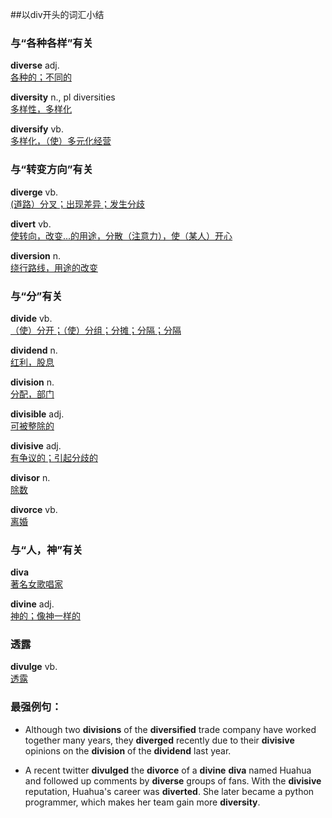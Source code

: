 ##以div开头的词汇小结  

### 与“各种各样”有关
**diverse** adj.  
[各种的；不同的](http://dictionary.cambridge.org/zhs/%E8%AF%8D%E5%85%B8/%E8%8B%B1%E8%AF%AD-%E6%B1%89%E8%AF%AD-%E7%B9%81%E4%BD%93/divulge)

**diversity** n., pl diversities  
[多样性，多样化](http://dictionary.cambridge.org/zhs/%E8%AF%8D%E5%85%B8/%E8%8B%B1%E8%AF%AD-%E6%B1%89%E8%AF%AD-%E7%B9%81%E4%BD%93/diversity)

**diversify** vb.  
[多样化，（使）多元化经营](http://dictionary.cambridge.org/zhs/%E8%AF%8D%E5%85%B8/%E8%8B%B1%E8%AF%AD-%E6%B1%89%E8%AF%AD-%E7%B9%81%E4%BD%93/diversify)


### 与“转变方向”有关  

**diverge** vb.  
[(道路）分叉；出现差异；发生分歧](http://dictionary.cambridge.org/zhs/%E8%AF%8D%E5%85%B8/%E8%8B%B1%E8%AF%AD-%E6%B1%89%E8%AF%AD-%E7%AE%80%E4%BD%93/diverge) 
 
**divert** vb.   
[使转向，改变...的用途，分散（注意力），使（某人）开心](http://dictionary.cambridge.org/zhs/%E8%AF%8D%E5%85%B8/%E8%8B%B1%E8%AF%AD-%E6%B1%89%E8%AF%AD-%E7%B9%81%E4%BD%93/divert)

**diversion** n.  
[绕行路线，用途的改变](http://dictionary.cambridge.org/zhs/%E8%AF%8D%E5%85%B8/%E8%8B%B1%E8%AF%AD-%E6%B1%89%E8%AF%AD-%E7%B9%81%E4%BD%93/diversion)


### 与“分”有关  

**divide** vb.  
[（使）分开；（使）分组；分摊；分隔；分隔](http://dictionary.cambridge.org/zhs/%E8%AF%8D%E5%85%B8/%E8%8B%B1%E8%AF%AD-%E6%B1%89%E8%AF%AD-%E7%AE%80%E4%BD%93/divide)

**dividend** n.  
[红利，股息](dictionary.cambridge.org/zhs/%E8%AF%8D%E5%85%B8/%E8%8B%B1%E8%AF%AD-%E6%B1%89%E8%AF%AD-%E7%AE%80%E4%BD%93/dividend)

**division** n.  
[分配，部门](http://dictionary.cambridge.org/zhs/%E8%AF%8D%E5%85%B8/%E8%8B%B1%E8%AF%AD-%E6%B1%89%E8%AF%AD-%E7%AE%80%E4%BD%93/division)

**divisible** adj.  
[可被整除的](http://dictionary.cambridge.org/zhs/%E8%AF%8D%E5%85%B8/%E8%8B%B1%E8%AF%AD-%E6%B1%89%E8%AF%AD-%E7%AE%80%E4%BD%93/divisible)

**divisive** adj.  
[有争议的；引起分歧的](http://dictionary.cambridge.org/zhs/%E8%AF%8D%E5%85%B8/%E8%8B%B1%E8%AF%AD-%E6%B1%89%E8%AF%AD-%E7%AE%80%E4%BD%93/divisive) 
 
**divisor** n.  
[除数](http://dictionary.cambridge.org/zhs/%E8%AF%8D%E5%85%B8/%E8%8B%B1%E8%AF%AD-%E6%B1%89%E8%AF%AD-%E7%AE%80%E4%BD%93/divisor)

**divorce** vb.  
[离婚](http://dictionary.cambridge.org/zhs/%E8%AF%8D%E5%85%B8/%E8%8B%B1%E8%AF%AD-%E6%B1%89%E8%AF%AD-%E7%AE%80%E4%BD%93/divorce)


### 与“人，神”有关  

**diva**  
[著名女歌唱家](http://dictionary.cambridge.org/zhs/%E8%AF%8D%E5%85%B8/%E8%8B%B1%E8%AF%AD-%E6%B1%89%E8%AF%AD-%E7%AE%80%E4%BD%93/diva)

**divine** adj.  
[神的；像神一样的](http://dictionary.cambridge.org/zhs/%E8%AF%8D%E5%85%B8/%E8%8B%B1%E8%AF%AD-%E6%B1%89%E8%AF%AD-%E7%AE%80%E4%BD%93/divine)


### 透露  

**divulge** vb.  
[透露](http://dictionary.cambridge.org/zhs/%E8%AF%8D%E5%85%B8/%E8%8B%B1%E8%AF%AD-%E6%B1%89%E8%AF%AD-%E7%B9%81%E4%BD%93/divulge)


### 最强例句：  


- Although two **divisions** of the **diversified** trade company have worked together many years, they **diverged** recently due to their **divisive** opinions on the **division** of the **dividend** last year.

 
- A recent twitter **divulged** the **divorce** of a **divine** **diva** named Huahua and followed up comments by **diverse** groups of fans. With the **divisive** reputation, Huahua's career was **diverted**. She later became a python programmer, which makes her team gain more **diversity**.